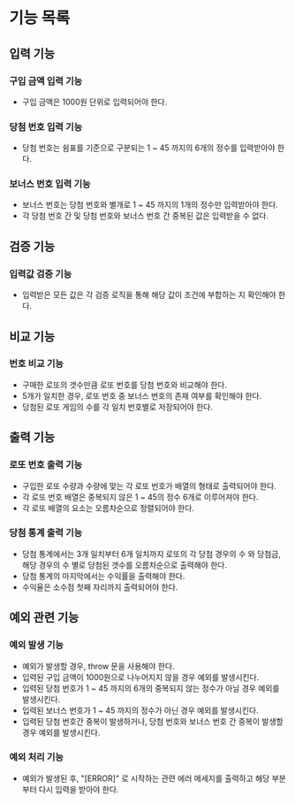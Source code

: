 # 기능 목록

## 입력 기능

### 구입 금액 입력 기능

- 구입 금액은 1000원 단위로 입력되어야 한다.

### 당첨 번호 입력 기능

- 당첨 번호는 쉼표를 기준으로 구분되는 1 ~ 45 까지의 6개의 정수를 입력받아야 한다.

### 보너스 번호 입력 기능

- 보너스 번호는 당첨 번호와 별개로 1 ~ 45 까지의 1개의 정수만 입력받아야 한다.
- 각 당첨 번호 간 및 당첨 번호와 보너스 번호 간 중복된 값은 입력받을 수 없다.

## 검증 기능

### 입력값 검증 기능

- 입력받은 모든 값은 각 검증 로직을 통해 해당 값이 조건에 부합하는 지 확인해야 한다.

## 비교 기능

### 번호 비교 기능

- 구매한 로또의 갯수만큼 로또 번호를 당첨 번호와 비교해야 한다.
- 5개가 일치한 경우, 로또 번호 중 보너스 번호의 존재 여부를 확인해야 한다.
- 당첨된 로또 게임의 수를 각 일치 번호별로 저장되어야 한다.

## 출력 기능

### 로또 번호 출력 기능

- 구입한 로또 수량과 수량에 맞는 각 로또 번호가 배열의 형태로 출력되어야 한다.
- 각 로또 번호 배열은 중복되지 않은 1 ~ 45의 정수 6개로 이루어져야 한다.
- 각 로또 배열의 요소는 오름차순으로 정렬되어야 한다.

### 당첨 통계 출력 기능

- 당첨 통계에서는 3개 일치부터 6개 일치까지 로또의 각 당첨 경우의 수 와 당첨금,해당 경우의 수 별로 당첨된 갯수를 오름차순으로 출력해야 한다.
- 당첨 통계의 마지막에서는 수익률을 출력해야 한다.
- 수익율은 소수점 첫째 자리까지 출력되어야 한다.

## 예외 관련 기능

### 예외 발생 기능

- 예외가 발생할 경우, throw 문을 사용해야 한다.
- 입력된 구입 금액이 1000원으로 나누어지지 않을 경우 예외를 발생시킨다.
- 입력된 당첨 번호가 1 ~ 45 까지의 6개의 중복되지 않는 정수가 아닐 경우 예외를 발생시킨다.
- 입력된 보너스 번호가 1 ~ 45 까지의 정수가 아닌 경우 예외를 발생시킨다.
- 입력된 당첨 번호간 중복이 발생하거나, 당첨 번호와 보너스 번호 간 중복이 발생할 경우 예외를 발생시킨다.

### 예외 처리 기능

- 예외가 발생된 후, "[ERROR]" 로 시작하는 관련 에러 메세지를 출력하고 해당 부분부터 다시 입력을 받아야 한다.
